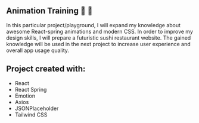 ## Animation Training :circus_tent: :sushi:	

In this particular project/playground, I will expand my knowledge about awesome React-spring animations and modern CSS. In order to improve my design skills, I will prepare a futuristic sushi restaurant website. The gained knowledge will be used in the next project to increase user experience and overall app usage quality. 

## Project created with:
* React
* React Spring
* Emotion
* Axios
* JSONPlaceholder
* Tailwind CSS
